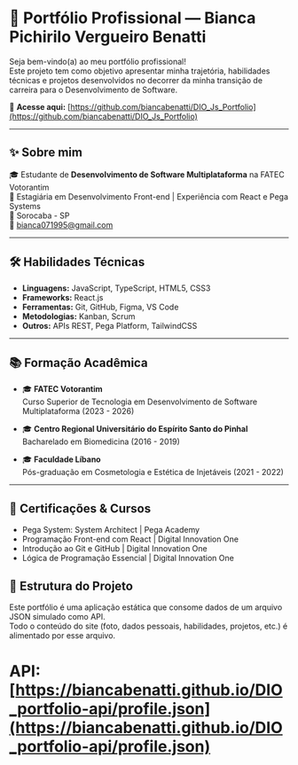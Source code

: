 # 💼 Portfólio Profissional — Bianca Pichirilo Vergueiro Benatti

Seja bem-vindo(a) ao meu portfólio profissional!  
Este projeto tem como objetivo apresentar minha trajetória, habilidades técnicas e projetos desenvolvidos no decorrer da minha transição de carreira para o Desenvolvimento de Software.

🔗 **Acesse aqui:** [https://github.com/biancabenatti/DIO_Js_Portfolio](https://github.com/biancabenatti/DIO_Js_Portfolio)

---

## ✨ Sobre mim

🎓 Estudante de **Desenvolvimento de Software Multiplataforma** na FATEC Votorantim  
💼 Estagiária em Desenvolvimento Front-end | Experiência com React e Pega Systems  
📍 Sorocaba - SP  
📧 [bianca071995@gmail.com](mailto:bianca071995@gmail.com)

---

## 🛠️ Habilidades Técnicas

- **Linguagens:** JavaScript, TypeScript, HTML5, CSS3  
- **Frameworks:** React.js  
- **Ferramentas:** Git, GitHub, Figma, VS Code  
- **Metodologias:** Kanban, Scrum  
- **Outros:** APIs REST, Pega Platform, TailwindCSS

---

## 📚 Formação Acadêmica

- 🎓 **FATEC Votorantim**  
  Curso Superior de Tecnologia em Desenvolvimento de Software Multiplataforma (2023 - 2026)

- 🎓 **Centro Regional Universitário do Espírito Santo do Pinhal**  
  Bacharelado em Biomedicina (2016 - 2019)

- 🎓 **Faculdade Líbano**  
  Pós-graduação em Cosmetologia e Estética de Injetáveis (2021 - 2022)

---

## 📑 Certificações & Cursos

- Pega System: System Architect | Pega Academy  
- Programação Front-end com React | Digital Innovation One  
- Introdução ao Git e GitHub | Digital Innovation One  
- Lógica de Programação Essencial | Digital Innovation One


## 📂 Estrutura do Projeto

Este portfólio é uma aplicação estática que consome dados de um arquivo JSON simulado como API.  
Todo o conteúdo do site (foto, dados pessoais, habilidades, projetos, etc.) é alimentado por esse arquivo.

# API: [https://biancabenatti.github.io/DIO_portfolio-api/profile.json](https://biancabenatti.github.io/DIO_portfolio-api/profile.json)